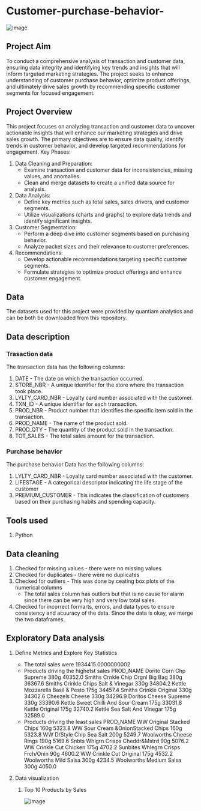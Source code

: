 # Customer-purchase-behavior-
![image](https://github.com/user-attachments/assets/d5b203d7-4a7c-434d-ab95-57762f8a51f6)

## Project Aim
To conduct a comprehensive analysis of transaction and customer data, ensuring data integrity and identifying key trends and insights that will inform targeted marketing strategies. The project seeks to enhance understanding of customer purchase behavior, optimize product offerings, and ultimately drive sales growth by recommending specific customer segments for focused engagement.

## Project Overview
This project focuses on analyzing transaction and customer data to uncover actionable insights that will enhance our marketing strategies and drive sales growth. The primary objectives are to ensure data quality, identify trends in customer behavior, and develop targeted recommendations for engagement.
Key Phases:
1. Data Cleaning and Preparation:
   - Examine transaction and customer data for inconsistencies, missing values, and anomalies.
   - Clean and merge datasets to create a unified data source for analysis.
2. Data Analysis:
   - Define key metrics such as total sales, sales drivers, and customer segments.
   - Utilize visualizations (charts and graphs) to explore data trends and identify significant insights.
3. Customer Segmentation:
   - Perform a deep dive into customer segments based on purchasing behavior.
   - Analyze packet sizes and their relevance to customer preferences.
4. Recommendations:
   - Develop actionable recommendations targeting specific customer segments.
   - Formulate strategies to optimize product offerings and enhance customer engagement.
## Data
The datasets used for this project were provided by quantiam analytics and can be both  be downloaded from this repository. 
## Data description
### Trasaction data
The transaction data has the following columns:
1. DATE - The date on which the transaction occurred.
2. STORE_NBR - A unique identifier for the store where the transaction took place.
3. LYLTY_CARD_NBR - Loyalty card number associated with the customer.
4. TXN_ID - A unique identifier for each transaction.
5. PROD_NBR - Product number that identifies the specific item sold in the transaction. 
6. PROD_NAME - The name of the product sold.
7. PROD_QTY - The quantity of the product sold in the transaction. 
8. TOT_SALES - The total sales amount for the transaction.
### Purchase behavior 
The purchase behavior Data has the following columns: 
1. LYLTY_CARD_NBR - Loyalty card number associated with the customer.
2. LIFESTAGE - A categorical descriptor indicating the life stage of the customer
3. PREMIUM_CUSTOMER - This indicates the classification of customers based on their purchasing habits and spending capacity. 
## Tools used
1. Python

## Data cleaning
1. Checked for missing values - there were no missing values
2. Checked for duplicates - there were no duplicates
3. Checked for outliers - This was done by ceating box plots of the numerical columns
   - The total sales column has outliers but that is no cause for alarm since there can be very high and very low total sales. 
4. Checked for incorrect formarts, errors, and data types to ensure consistency and acuuracy of the data.
   Since the data is okay, we merge the two dataframes. 
## Exploratory Data analysis
1. Define Metrics and Explore Key Statistics
   - The total sales were 1934415.0000000002
   - Products driving the highetst sales
     PROD_NAME
Dorito Corn Chp     Supreme 380g            40352.0
Smiths Crnkle Chip  Orgnl Big Bag 380g      36367.6
Smiths Crinkle Chips Salt & Vinegar 330g    34804.2
Kettle Mozzarella   Basil & Pesto 175g      34457.4
Smiths Crinkle      Original 330g           34302.6
Cheezels Cheese 330g                        34296.9
Doritos Cheese      Supreme 330g            33390.6
Kettle Sweet Chilli And Sour Cream 175g     33031.8
Kettle Original 175g                        32740.2
Kettle Sea Salt     And Vinegar 175g        32589.0
    - Products driving the least sales
      PROD_NAME
WW Original Stacked Chips 160g              5323.8
WW Sour Cream &OnionStacked Chips 160g      5323.8
WW D/Style Chip     Sea Salt 200g           5249.7
Woolworths Cheese   Rings 190g              5169.6
Snbts Whlgrn Crisps Cheddr&Mstrd 90g        5076.2
WW Crinkle Cut      Chicken 175g            4702.2
Sunbites Whlegrn    Crisps Frch/Onin 90g    4600.2
WW Crinkle Cut      Original 175g           4532.2
Woolworths Mild     Salsa 300g              4234.5
Woolworths Medium   Salsa 300g              4050.0

2. Data visualization
   1. Top 10 Products by Sales

      ![image](https://github.com/user-attachments/assets/3081fa65-0b8f-4a4b-bd18-07bed55a75db)



